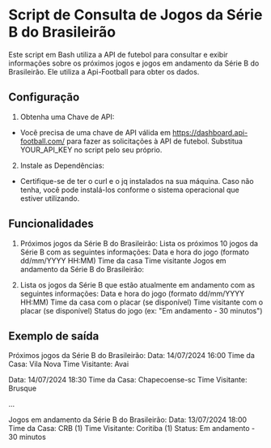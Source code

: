 # Script de Consulta de Jogos da Série B do Brasileirão

Este script em Bash utiliza a API de futebol para consultar e exibir informações sobre os próximos jogos e jogos em andamento da Série B do Brasileirão. Ele utiliza a Api-Football para obter os dados.

## Configuração
1. Obtenha uma Chave de API:
  - Você precisa de uma chave de API válida em https://dashboard.api-football.com/ para fazer as solicitações à API de futebol. Substitua YOUR_API_KEY no script pelo seu próprio.

2. Instale as Dependências:
  - Certifique-se de ter o curl e o jq instalados na sua máquina. Caso não tenha, você pode instalá-los conforme o sistema operacional que estiver utilizando.

## Funcionalidades

1. Próximos jogos da Série B do Brasileirão:
  Lista os próximos 10 jogos da Série B com as seguintes informações:
  Data e hora do jogo (formato dd/mm/YYYY HH:MM)
  Time da casa
  Time visitante
  Jogos em andamento da Série B do Brasileirão:

2. Lista os jogos da Série B que estão atualmente em andamento com as seguintes informações:
  Data e hora do jogo (formato dd/mm/YYYY HH:MM)
  Time da casa com o placar (se disponível)
  Time visitante com o placar (se disponível)
  Status do jogo (ex: "Em andamento - 30 minutos")

## Exemplo de saída
  Próximos jogos da Série B do Brasileirão:
  Data: 14/07/2024 16:00
  Time da Casa: Vila Nova
  Time Visitante: Avai
  
  Data: 14/07/2024 18:30
  Time da Casa: Chapecoense-sc
  Time Visitante: Brusque
  
  ...
  
  Jogos em andamento da Série B do Brasileirão:
  Data: 13/07/2024 18:00
  Time da Casa: CRB (1)
  Time Visitante: Coritiba (1)
  Status: Em andamento - 30 minutos

